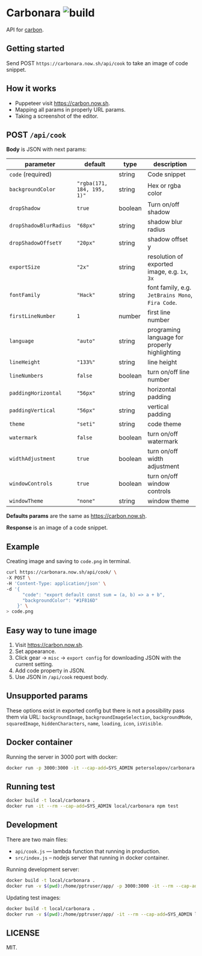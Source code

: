 # Carbonara ![build](https://github.com/petersolopov/carbonara/workflows/build/badge.svg)

API for [carbon](https://carbon.now.sh/).

## Getting started

Send POST `https://carbonara.now.sh/api/cook` to take an image of code snippet.

## How it works

- Puppeteer visit https://carbon.now.sh.
- Mapping all params in properly URL params.
- Taking a screenshot of the editor.

## POST `/api/cook`

**Body** is JSON with next params:

| parameter              | default                    | type    | description                                      |
| ---------------------- | -------------------------- | ------- | ------------------------------------------------ |
| `code` (required)      |                            | string  | Code snippet                                     |
| `backgroundColor`      | `"rgba(171, 184, 195, 1)"` | string  | Hex or rgba color                                |
| `dropShadow`           | `true`                     | boolean | Turn on/off shadow                               |
| `dropShadowBlurRadius` | `"68px"`                   | string  | shadow blur radius                               |
| `dropShadowOffsetY`    | `"20px"`                   | string  | shadow offset y                                  |
| `exportSize`           | `"2x"`                     | string  | resolution of exported image, e.g. `1x`, `3x`    |
| `fontFamily`           | `"Hack"`                   | string  | font family, e.g. `JetBrains Mono`, `Fira Code`. |
| `firstLineNumber`      | `1`                        | number  | first line number                                |
| `language`             | `"auto"`                   | string  | programing language for properly highlighting    |
| `lineHeight`           | `"133%"`                   | string  | line height                                      |
| `lineNumbers`          | `false`                    | boolean | turn on/off line number                          |
| `paddingHorizontal`    | `"56px"`                   | string  | horizontal padding                               |
| `paddingVertical`      | `"56px"`                   | string  | vertical padding                                 |
| `theme`                | `"seti"`                   | string  | code theme                                       |
| `watermark`            | `false`                    | boolean | turn on/off watermark                            |
| `widthAdjustment`      | `true`                     | boolean | turn on/off width adjustment                     |
| `windowControls`       | `true`                     | boolean | turn on/off window controls                      |
| `windowTheme`          | `"none"`                   | string  | window theme                                     |

**Defaults params** are the same as https://carbon.now.sh.

**Response** is an image of a code snippet.

## Example

Creating image and saving to `code.png` in terminal.

```bash
curl https://carbonara.now.sh/api/cook/ \
-X POST \
-H 'Content-Type: application/json' \
-d '{
      "code": "export default const sum = (a, b) => a + b",
      "backgroundColor": "#1F816D"
    }' \
> code.png
```

## Easy way to tune image

1. Visit https://carbon.now.sh.
2. Set appearance.
3. Click gear → `misc` → `export config` for downloading JSON with the current setting.
4. Add code property in JSON.
5. Use JSON in `/api/cook` request body.

## Unsupported params

These options exist in exported config but there is not a possibility pass them via URL: `backgroundImage`, `backgroundImageSelection`, `backgroundMode`, `squaredImage`, `hiddenCharacters`, `name`, `loading`, `icon`, `isVisible`.

## Docker container

Running the server in 3000 port with docker:

```bash
docker run -p 3000:3000 -it --cap-add=SYS_ADMIN petersolopov/carbonara
```

## Running test

```bash
docker build -t local/carbonara .
docker run -it --rm --cap-add=SYS_ADMIN local/carbonara npm test
```

## Development

There are two main files:

- `api/cook.js` — lambda function that running in production.
- `src/index.js` – nodejs server that running in docker container.

Running development server:

```bash
docker build -t local/carbonara .
docker run -v $(pwd):/home/pptruser/app/ -p 3000:3000 -it --rm --cap-add=SYS_ADMIN $(docker build -q .) npm run nodemon
```

Updating test images:

```bash
docker build -t local/carbonara .
docker run -v $(pwd):/home/pptruser/app/ -it --rm --cap-add=SYS_ADMIN local/carbonara npm test
```

## LICENSE

MIT.
